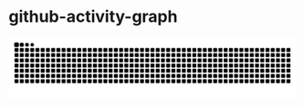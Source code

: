 # github-activity-graph

![GitHub Contribution Graph](https://raw.githubusercontent.com/mahshid1378/github-activity-graph/main/contributions.svg)
